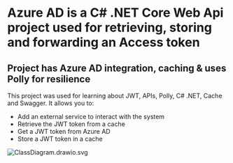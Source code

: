 # Azure AD is a C# .NET Core Web Api project used for retrieving, storing and forwarding an Access token

## Project has Azure AD integration, caching & uses Polly for resilience

This project was used for learning about JWT, APIs, Polly, C# .NET, Cache and Swagger. It allows you to:
- Add an external service to interact with the system
- Retrieve the JWT token from a cache
- Get a JWT token from Azure AD
- Store a JWT token in a cache

![ClassDiagram.drawio.svg](..%2F..%2F..%2F..%2FClassDiagram.drawio.svg)


